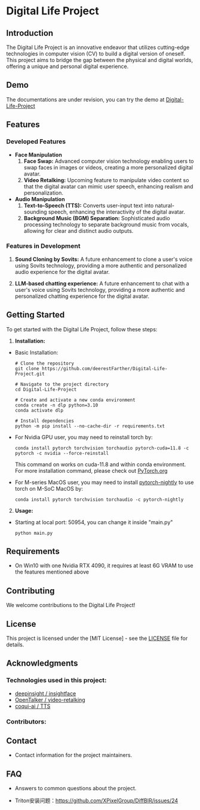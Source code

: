 # Digital Life Project

## Introduction
The Digital Life Project is an innovative endeavor that utilizes cutting-edge technologies in computer vision (CV) to build a digital version of oneself. This project aims to bridge the gap between the physical and digital worlds, offering a unique and personal digital experience.

## Demo
The documentations are under revision, you can try the demo at [Digital-Life-Project](http://www.pandub.cn:50954)

## Features
### Developed Features
- **Face Manipulation**
    1. **Face Swap:** Advanced computer vision technology enabling users to swap faces in images or videos, creating a more personalized digital avatar.
    2. **Video Retalking:** Upcoming feature to manipulate video content so that the digital avatar can mimic user speech, enhancing realism and personalization.
- **Audio Manipulation**
    1. **Text-to-Speech (TTS):** Converts user-input text into natural-sounding speech, enhancing the interactivity of the digital avatar.
    2. **Background Music (BGM) Separation:** Sophisticated audio processing technology to separate background music from vocals, allowing for clear and distinct audio outputs.

### Features in Development
1. **Sound Cloning by Sovits:** A future enhancement to clone a user's voice using Sovits technology, providing a more authentic and personalized audio experience for the digital avatar.

2. **LLM-based chatting experience:** A future enhancement to chat with a user's voice using Sovits technology, providing a more authentic and personalized chatting experience for the digital avatar.

## Getting Started
To get started with the Digital Life Project, follow these steps:
1. **Installation:**
- Basic Installation:
    ```
    # Clone the repository
    git clone https://github.com/deerestFarther/Digital-Life-Project.git

    # Navigate to the project directory
    cd Digital-Life-Project

    # Create and activate a new conda environment
    conda create -n dlp python=3.10
    conda activate dlp

    # Install dependencies
    python -m pip install --no-cache-dir -r requirements.txt
    ```
- For Nvidia GPU user, you may need to reinstall torch by:
    ```
    conda install pytorch torchvision torchaudio pytorch-cuda=11.8 -c pytorch -c nvidia --force-reinstall
    ```
    This command on works on cuda-11.8 and within conda environment. For more installation command, please check out [PyTorch.org](https://pytorch.org/get-started/locally/)

- For M-series MacOS user, you may need to install [pytorch-nightly](https://developer.apple.com/metal/pytorch/) to use torch on M-SoC MacOS by:
    ```
    conda install pytorch torchvision torchaudio -c pytorch-nightly
    ```
2. **Usage:**
    <!-- - Instructions on how to use the application.
    - Example commands and expected outputs. -->
- Starting at local port: 50954, you can change it inside "main.py"    
    ```
    python main.py
    ```

## Requirements
<!-- - List of hardware and software requirements.
- Specific CV technologies or libraries needed. -->
- On Win10 with one Nvidia RTX 4090, it requires at least 6G VRAM to use the features mentioned above 

<!-- ## Documentation
- Link to the project documentation.
- Description of the API (if applicable). -->

## Contributing
We welcome contributions to the Digital Life Project! 
<!-- Please read our [CONTRIBUTING.md](CONTRIBUTING.md) file for guidelines on how to contribute. -->

## License
This project is licensed under the [MIT License] - see the [LICENSE](LICENSE) file for details.

## Acknowledgments
### Technologies used in this project:
- [deepinsight / insightface](https://github.com/deepinsight/insightface)
- [OpenTalker / video-retalking](https://github.com/OpenTalker/video-retalking)
- [coqui-ai / TTS](https://github.com/coqui-ai/TTS)
<!-- - Mention any collaborators, third-party libraries, or technologies used. -->
### Contributors:
<!-- - Credits to anyone whose code was used. -->

## Contact
- Contact information for the project maintainers.

## FAQ
- Answers to common questions about the project.
- Triton安装问题：https://github.com/XPixelGroup/DiffBIR/issues/24
 
    <!-- - diffbir依赖triton安装问题：https://github.com/XPixelGroup/DiffBIR/issues/24
    - diffbir依赖：https://github.com/XPixelGroup/DiffBIR -->
